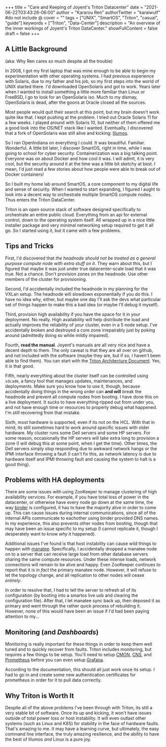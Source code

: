 +++
title = "Care and Keeping of Joyent's Triton Datacenter"
date = "2021-06-22T03:43:26-06:00"
author = "Kararou Ren"
authorTwitter = "karaiwulf" #do not include @
cover = ""
tags = ["UNIX", "SmartOS", "Triton", "casual", "guide"]
keywords = ["Triton", "Data-Center"]
description = "An overview of the inner workings of Joyent's Triton DataCenter."
showFullContent = false
draft = false
+++

## A Little Background

(aka: Why Ren cares so much despite all the trouble)

In 2008, I got my first laptop that was mine enough to be able to begin my
experimentation with other operating systems.  I had previous experience with
Solaris, due to my father and his job, so my first steps into the world of UNIX
started there.  I'd downloaded OpenSolaris and got to work.  Years later when I
wanted to install something a little more familiar than Linux or FreeBSD, I go
to look for an OpenSolaris iso.  Much to my dismay, OpenSolaris is dead, after
the goons at Oracle closed all the sources.

Most people would quit their search at this point, but my brain doesn't work
quite like that.  I kept pushing at the problem.  I tried out Oracle Solaris 11
for a few weeks.  I played around with Solaris 10, but neither of them offered
me a good look into the OS/NET stack like I wanted.  Eventually, I discovered
that a fork of OpenSolaris was still alive and kicking:
[Illumos](https://illumos.org).

So I ran OpenIndiana on everything I could.  It was beautiful.  Familiar.
Wonderful.  A little bit later, I discover SmartOS, right in time, while I was
going to school for cyber security.  Containerization was a big talking point.
Everyone was on about Docker and how cool it was.  I will admit, it is very
cool, but the security around it at the time was a little bit sketchy at best.
I mean, I'd just read a few stories about how people were able to break out of
Docker containers!

So I built my home lab around SmartOS, a core component to my digital life and
sense of security.  When I wanted to start expanding, I figured I aught to look
into a decent way to orchestrate multiple SmartOS compute nodes.  Thus enters
the Triton DataCenter.

Triton is an open source stack of software designed specifically to orchestrate
an entire public cloud.  Everything from an api for external control, down to
the operating system itself.  All wrapped up in a nice little installer package
and very minimal networking setup required to get it all go.  So I started
using it, but it came with a few problems.

## Tips and Tricks

First, I'd discovered that *the headnode should not be treated as a general
purpose compute node with extra stuff on it*.  They warn about this, but I
figured that maybe it was just under true datacenter-scale load that it was
true.  Not a chance.  Don't provision zones on the headnode.  Use other
members of the cluster for provisioning.

Second, I'd accidentally included the headnode in my planning for the VXLan
setup.  The headnode will slowdown exponentially if you do this.  I have no
idea why, either, but maybe one day I'll ask the devs what particular set of
things happen to make this a bad idea (or maybe I'll debug it myself).

Third, provision high availability if you have the space for it in your
deployment.  No really.  High availability will help distribute the load and
actually improves the reliability of your cluster, even in a 5 node setup.
I've accidentally broken and destroyed a core zone irrepairably just by poking
around (admittedly doing so while mildly impaired).

Fourth, **read the manual**.  Joyent's manuals are all very nice and have a
decent depth to them.  The only caveat is that they are all over on github, and
not included with the software (maybe they are, but if so, I haven't been able
to find them).  You can start with the [Triton Architecture
Document](https://github.com/joyent/triton/blob/master/docs/developer-guide/architecture.md).
Yes, it *is* that good.

Fifth, nearly everything about the cluster itself can be controlled using
`sdcadm`, a fancy tool that manages updates, maintenances, and deployments.
Make sure you know how to use it, though, because accidentally doing things in
the wrong order can **and will** break the headnode and prevent all compute
nodes from booting.  I have done this on a live deployment.  It sucks to have
everything ripped out from under you, and not have enough time or resources to
properly debug what happened.  I'm *still* recovering from that mistake.

Sixth, most hardware is supported, even if its not on the HCL.  With that in
mind, its still sometimes hard to work around specific issues with older
hardware.  My cluster runs some Dell servers and some HP servers.  For some
reason, occasionally the HP servers will take extra long to provision a zone (I
will debug this at some point, when I get the time).  Other times, the Dell
servers simply stop responding due to awkward network hangs or the IPMI
interface throwing a fault (I can't fix this, as network latency is due to
hardware itself and IPMI throwing fault and causing the system to halt is a
good thing).

## Problems with HA deployments

There are some issues with using ZooKeeper to manage clustering of high
availability services.  For example, if you have total loss of power in the
datacenter, or otherwise have every node go down at the same time, the way
[binder](https://github.com/joyent/binder) is configured, it has to have the
majority alive in order to come up.  This can cause issues during internal
communications, since all of the internal APIs communicate to eachother using
binder provided DNS names.  In my experience, this also prevents other nodes
from booting, though that may have been an issue specific to my setup (I cannot
replicate it, though I desperately want to know *why* it happened).

Additional issues I've found is that host instability can cause wild things to
happen with [manatee](https://github.com/joyent/manatee).  Specifically, I
accidentally dropped a manatee node on to a server that can receive large load
from other database servers sharing the same compute resources.  Under these
intense loads, network connections will remain to be alive and happy.  Even
ZooKeeper continues to report that it is *in fact* the primary manatee node.
However, it will refuse to let the topology change, and all replication to
other nodes will cease *entirely*.

In order to resolve that, I had to tell the server to refresh all of its
configuration (by booting into a smartos live usb and clearing the
configuration file).  After that, I let manatee sync back up, then deposed it
as primary and went through the rather quick process of rebuilding it.
However, none of this would have been an issue if I'd had been paying attention
to my...

## Monitoring (and *Dashboards*)

Monitoring is really important for these things in order to keep them well
tuned and to quickly recover from faults.  Triton includes monitoring, but
requires a few things to be setup.  You'll need to setup
[CMON](https://github.com/joyent/triton-cmon),
[CNS](https://github.com/joyent/triton-cns), and
[Prometheus](https://github.com/joyent/triton-prometheus) before you can even
setup [Grafana](https://github.com/joyent/triton-grafana).

According to the documentation, this should all just work once its setup.  I
had to go in and create some new authentication certificates for prometheus in
order for it to pull data correctly.  

## Why Triton is Worth It

Despite all of the above problems I've been through with Triton, its still a
very stable bit of software.  Once its up and kicking, it won't have issues
outside of total power loss or host instability.  It will even outlast other
systems (such as Linux and K8S) for stability in the face of hardware faults.
That's amazing to me.  It may have a learning curve, but ultimately, the easy
command line interface, the truly amazing resilience, and the ability to have
the best of Illumos *and* Linux is a pure joy.

